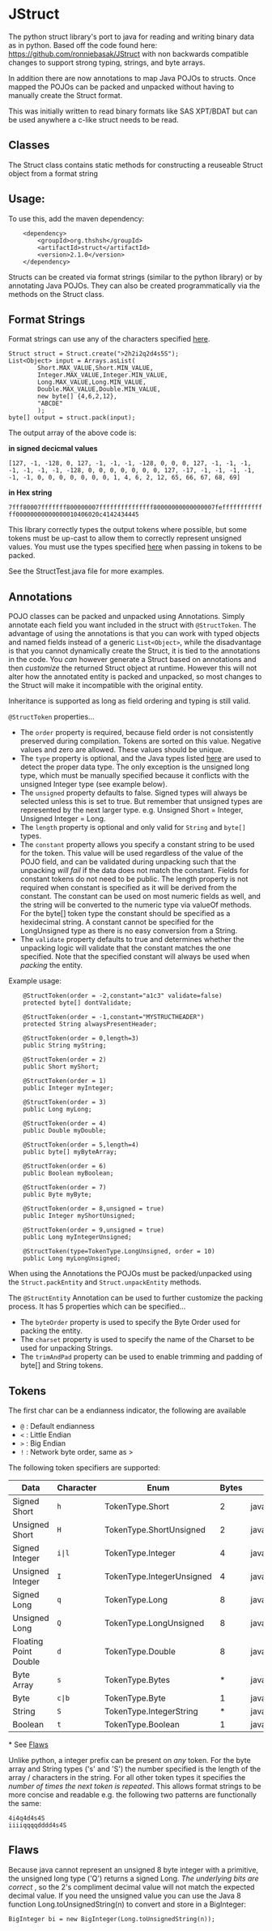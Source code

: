 # JStruct
The python struct library's port to java for reading and writing binary data as in python. Based off the code found here: https://github.com/ronniebasak/JStruct with non backwards compatible changes to support strong typing, strings, and byte arrays.

In addition there are now annotations to map Java POJOs to structs. Once mapped the POJOs can be packed and unpacked without having to manually create the Struct format.

This was initially written to read binary formats like SAS XPT/BDAT but can be used anywhere a c-like struct needs to be read.

## Classes
The Struct class contains static methods for constructing a reuseable Struct object from a format string

## Usage:
To use this, add the maven dependency:

```
	<dependency>
		<groupId>org.thshsh</groupId>
		<artifactId>struct</artifactId>
		<version>2.1.0</version>
	</dependency>
```

Structs can be created via format strings (similar to the python library) or by annotating Java POJOs. They can also be created programmatically via the methods on the Struct class.

## Format Strings

Format strings can use any of the characters specified [here](#tokens).

```
Struct struct = Struct.create(">2h2i2q2d4s5S");
List<Object> input = Arrays.asList(
		Short.MAX_VALUE,Short.MIN_VALUE,
		Integer.MAX_VALUE,Integer.MIN_VALUE,
		Long.MAX_VALUE,Long.MIN_VALUE,
		Double.MAX_VALUE,Double.MIN_VALUE,
		new byte[] {4,6,2,12},
		"ABCDE"
		);
byte[] output = struct.pack(input);
```

The output array of the above code is:

**in signed decicmal values**

``[127, -1, -128, 0, 127, -1, -1, -1, -128, 0, 0, 0, 127, -1, -1, -1, -1, -1, -1, -1, -128, 0, 0, 0, 0, 0, 0, 0, 127, -17, -1, -1, -1, -1, -1, -1, 0, 0, 0, 0, 0, 0, 0, 1, 4, 6, 2, 12, 65, 66, 67, 68, 69]``

**in Hex string**

``7fff80007fffffff800000007fffffffffffffff80000000000000007fefffffffffffff00000000000000010406020c4142434445``

This library correctly types the output tokens where possible, but some tokens must be up-cast to allow them to correctly represent unsigned values. You must use the types specified [here](#tokens) when passing in tokens to be packed.


See the StructTest.java file for more examples.


## Annotations

POJO classes can be packed and unpacked using Annotations. Simply annotate each field you want included in the struct with  ``@StructToken``. The advantage of using the annotations is that you can work with typed objects and named fields instead of a generic ``List<Object>``, while the disadvantage is that you cannot dynamically create the Struct, it is tied to the annotations in the code. You *can* however generate a Struct based on annotations and then *customize* the returned Struct object at runtime. However this will not alter how the annotated entity is packed and unpacked, so most changes to the Struct will make it incompatible with the original entity.

Inheritance is supported as long as field ordering and typing is still valid.

``@StructToken`` properties...

* The ``order`` property is required, because field order is not consistently preserved during compilation. Tokens are sorted on this value. Negative values and zero are allowed. These values should be unique.
* The ``type`` property is optional, and the Java types listed [here](#tokens) are used to detect the proper data type. The only exception is the unsigned long type, which must be manually specified because it conflicts with the unsigned Integer type (see example below).
* The ``unsigned`` property defaults to false. Signed types will always be selected unless this is set to true. But remember that unsigned types are represented by the next larger type. e.g. Unsigned Short = Integer, Unsigned Integer = Long.
* The ``length`` property is optional and only valid for ``String`` and ``byte[]`` types.
* The ``constant`` property allows you specify a constant string to be used for the token. This value will be used regardless of the value of the POJO field, and can be validated during unpacking such that the unpacking *will fail* if the data does not match the constant. Fields for constant tokens do not need to be public. The length property is not required when constant is specified as it will be derived from the constant. The constant can be used on most numeric fields as well, and the string will be converted to the numeric type via valueOf methods. For the byte[] token type the constant should be specified as a hexidecimal string. A constant cannot be specified for the LongUnsigned type as there is no easy conversion from a String.
* The ``validate`` property defaults to true and determines whether the unpacking logic will validate that the constant matches the one specified. Note that the specified constant will always be used when _packing_ the entity.

Example usage:

```
	@StructToken(order = -2,constant="a1c3" validate=false)
	protected byte[] dontValidate;

	@StructToken(order = -1,constant="MYSTRUCTHEADER")
	protected String alwaysPresentHeader;

	@StructToken(order = 0,length=3)
	public String myString;
	
	@StructToken(order = 2)
	public Short myShort;
	
	@StructToken(order = 1)
	public Integer myInteger;
	
	@StructToken(order = 3)
	public Long myLong;
	
	@StructToken(order = 4)
	public Double myDouble;
	
	@StructToken(order = 5,length=4)
	public byte[] myByteArray;
	
	@StructToken(order = 6)
	public Boolean myBoolean;
	
	@StructToken(order = 7)
	public Byte myByte;
	
	@StructToken(order = 8,unsigned = true)
	public Integer myShortUnsigned;
	
	@StructToken(order = 9,unsigned = true)
	public Long myIntegerUnsigned;
	
	@StructToken(type=TokenType.LongUnsigned, order = 10)
	public Long myLongUnsigned;
```

When using the Annotations the POJOs must be packed/unpacked using the ``Struct.packEntity`` and ``Struct.unpackEntity`` methods.

The ``@StructEntity`` Annotation can be used to further customize the packing process. It has 5 properties which can be specified...

* The ``byteOrder`` property is used to specify the Byte Order used for packing the entity.
* The ``charset`` property is used to specify the name of the Charset to be used for unpacking Strings.
* The ``trimAndPad`` property can be used to enable trimming and padding of byte[] and String tokens.


## Tokens

  The first char can be a endianness indicator, the following are available
  * ``@`` : Default endianness
  * ``<`` : Little Endian
  * ``>`` : Big Endian
  * ``!`` : Network byte order, same as >

  The following token specifiers are supported:
  
  | Data | Character | Enum | Bytes | Java Type |
  | --- | --- | --- | --- | --- |
  | Signed Short | ``h  `` | TokenType.Short | 2 | java.lang.Short
  | Unsigned Short | ``H`` | TokenType.ShortUnsigned | 2 | java.lang.Integer
  | Signed Integer | ``i\|l`` | TokenType.Integer | 4 | java.lang.Integer
  | Unsigned Integer | ``I`` | TokenType.IntegerUnsigned | 4 | java.lang.Long
  |  Signed Long | ``q`` | TokenType.Long | 8 | java.lang.Long
  | Unsigned Long | ``Q`` | TokenType.LongUnsigned | 8 | java.lang.Long *
  | Floating Point Double | ``d`` | TokenType.Double | 8 | java.lang.Double
  |  Byte Array | ``s`` | TokenType.Bytes | * | java.lang.Byte[]
  | Byte | ``c\|b`` | TokenType.Byte | 1 | java.lang.Byte
  | String | ``S`` | TokenType.IntegerString | * | java.lang.String
  | Boolean | ``t`` | TokenType.Boolean | 1 | java.lang.Boolean
  
  
\* See [Flaws](#flaws)

Unlike python, a integer prefix can be present on *any* token. For the byte array and String types ('s' and 'S') the number specified is the length of the array / characters in the string. For all other token types it specifies the *number of times the next token is repeated*. This allows format strings to be more concise and readable e.g. the following two patterns are functionally the same:

```
4i4q4d4s4S
iiiiqqqqdddd4s4S

```

## Flaws

Because java cannot represent an unsigned 8 byte integer with a primitive, the unsigned long type ('Q') returns a signed Long.  *The underlying bits are correct* , so the 2's compliment decimal value will not match the expected decimal value. If you need the unsigned value you can use the Java 8 function Long.toUnsignedString(n) to convert and store in a BigInteger:

```
BigInteger bi = new BigInteger(Long.toUnsignedString(n));
```
